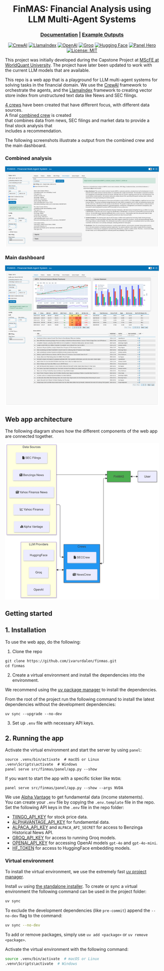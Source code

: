 <div align="center">

# FinMAS: Financial Analysis using LLM Multi-Agent Systems

<h3>

[Documentation](https://ivarurdalen.github.io/finmas/) |
[Example Outputs](https://ivarurdalen.github.io/finmas/examples_index/)

</h3>

[![CrewAI](https://img.shields.io/badge/CrewAI-red)](https://docs.crewai.com/introduction)
[![LlamaIndex](https://img.shields.io/badge/LlamaIndex-black)](https://docs.llamaindex.ai/en/stable/)
[![OpenAI](https://img.shields.io/badge/OpenAI-green?logo=openai&logoColor=white)](https://platform.openai.com/docs/models)
[![Groq](https://img.shields.io/badge/Groq-red)](https://console.groq.com/docs/overview)
[![Hugging Face](https://img.shields.io/badge/Hugging%20Face-FFD21E?logo=huggingface&logoColor=000)](https://huggingface.co/models?other=embeddings)
[![Panel Hero](https://img.shields.io/badge/Panel-Hero)](https://panel.holoviz.org/)
[![License: MIT](https://img.shields.io/badge/License-MIT-green.svg)](https://opensource.org/licenses/MIT)

</div>

This project was initially developed during the Capstone Project at
[MScFE at WorldQuant University](https://www.wqu.edu/mscfe). The project have later been updated to
work with the current LLM models that are available.

This repo is a web app that is a playground for LLM multi-agent systems for solving tasks in the
financial domain. We use the [CrewAI](https://docs.crewai.com/introduction) framework to orchestrate
the agents, and the [LlamaIndex](https://docs.llamaindex.ai/en/stable/) framework to creating vector
store index from unstructured text data like News and SEC filings.

[4 crews](https://ivarurdalen.github.io/finmas/crews/) have been created that have different focus,
with different data sources.\
A final [combined crew](https://ivarurdalen.github.io/finmas/crews/combined/) is created\
that combines data from news, SEC filings and market data to provide a final stock analysis that\
includes a recommendation.

The following screenshots illustrate a output from the combined crew and the main dashboard.

### Combined analysis

![](docs/assets/screenshots/finmas_combined_analysis.png)

### Main dashboard

![](docs/assets/screenshots/finmas_main_dashboard.png)

## Web app architecture

The following diagram shows how the different components of the web app are connected together.

![](docs/assets/finmas_architecture.png)

## Getting started

## 1. Installation

To use the web app, do the following:

1. Clone the repo

```shell
git clone https://github.com/ivarurdalen/finmas.git
cd finmas
```

2. Create a virtual environment and install the dependencies into the environment.

We recommend using the [uv package manager](https://github.com/astral-sh/uv) to install the
dependencies.

From the root of the project run the following command to install the latest dependencies without
the development dependencies:

```shell
uv sync --upgrade --no-dev
```

3. Set up `.env` file with necessary API keys.

## 2. Running the app

Activate the virtual environment and start the server by using `panel`:

```shell
source .venv/bin/activate  # macOS or Linux
.venv\Scripts\activate  # Windows
panel serve src/finmas/panel/app.py --show
```

If you want to start the app with a specific ticker like `NVDA`:

```shell
panel serve src/finmas/panel/app.py --show --args NVDA
```

We use [Alpha Vantage](https://www.alphavantage.co/) to get fundamental data (income statements).\
You can create your `.env` file by copying the `.env.template` file in the repo. Set the following
API keys in the `.env` file in the repo folder:

- [TIINGO_API_KEY](https://www.tiingo.com/products/stock-api) for stock price data.
- [ALPHAVANTAGE_API_KEY](https://www.alphavantage.co/) for fundamental data.
- [ALPACA_API_KEY](https://docs.alpaca.markets/docs/historical-news-data) and `ALPACA_API_SECRET`
  for access to Benzinga Historical News API.
- [GROQ_API_KEY](https://console.groq.com/playground) for access to running Groq models.
- [OPENAI_API_KEY](https://platform.openai.com/settings/organization/api-keys) for accessing OpenAI
  models `gpt-4o` and `gpt-4o-mini`.
- [HF_TOKEN](https://huggingface.co/settings/tokens) for access to HuggingFace embedding models.

### Virtual environment

To install the virtual environment, we use the extremely fast
[uv project manager](https://github.com/astral-sh/uv).

Install `uv` using [the standalone installer](https://github.com/astral-sh/uv?tab=readme-ov-file#installation).
To create or sync a virtual environment the following command can be used in the project folder:

```bash
uv sync
```

To exclude the development dependencies (like `pre-commit`) append the `--no-dev` flag to the
command:

```bash
uv sync --no-dev
```

To add or remove packages, simply use `uv add <package>` or `uv remove <package>`.

Activate the virtual environment with the following command:

```bash
source .venv/bin/activate  # macOS or Linux
.venv\Scripts\activate  # Windows
```
